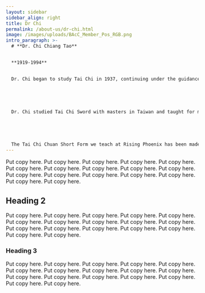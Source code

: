 ```yaml
---
layout: sidebar
sidebar_align: right
title: Dr Chi
permalink: /about-us/dr-chi.html
image: /images/uploads/BAcC_Member_Pos_RGB.png
intro_paragraph: >-
  # **Dr. Chi Chiang Tao**


  **1919-1994**


  Dr. Chi began to study Tai Chi in 1937, continuing under the guidance of Master Cheng Teh-Fu, whose teacher was Li Ching-Lin, whose teacher was Yang Pan-Hou (the eldest son of Yang Lu-Chan, the founder of the Yang School of Tai Chi Chuan).  Dr. Chi was also a senior student of the famous Grandmaster Cheng Man Ch'ing. 


   


  Dr. Chi studied Tai Chi Sword with masters in Taiwan and taught for many years.  


   


  The Tai Chi Chuan Short Form we teach at Rising Phoenix has been made possible through his kindness and dedication.
---
```


 Put copy here.  Put copy here.  Put copy here.  Put copy here.  Put copy here.  Put copy here.  Put copy here.  Put copy here.  Put copy here.  Put copy here.  Put copy here.  Put copy here.  Put copy here.  Put copy here.  Put copy here.  Put copy here.  Put copy here.

## Heading 2
  Put copy here.  Put copy here.  Put copy here.  Put copy here.  Put copy here.  Put copy here.  Put copy here.  Put copy here.  Put copy here.  Put copy here.  Put copy here.  Put copy here.  Put copy here.  Put copy here.  Put copy here.  Put copy here.  Put copy here.
### Heading 3
  Put copy here.  Put copy here.  Put copy here.  Put copy here.  Put copy here.  Put copy here.  Put copy here.  Put copy here.  Put copy here.  Put copy here.  Put copy here.  Put copy here.  Put copy here.  Put copy here.  Put copy here.  Put copy here.  Put copy here.
